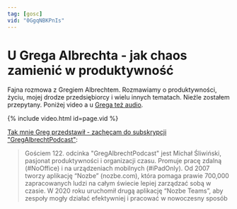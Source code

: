 ```yaml
---
tag: [gosc]
vid: "0GgqNBKPnIs"
---
```


# U Grega Albrechta - jak chaos zamienić w produktywność

Fajna rozmowa z Gregiem Albrechtem. Rozmawiamy o produktywności, życiu, mojej drodze przedsiębiorcy i wielu innych tematach. Nieźle zostałem przepytany. Poniżej video a u [Grega też audio][cast].

{% include video.html id=page.vid %}

<!--More-->

[Tak mnie Greg przedstawił - zachęcam do subskrypcji "GregAlbrechtPodcast"][cast]:

> Gościem 122. odcinka "GregAlbrechtPodcast" jest Michał Śliwiński, pasjonat produktywności i organizacji czasu. Promuje pracę zdalną (#NoOffice) i na urządzeniach mobilnych (#iPadOnly). Od 2007 tworzy aplikację “Nozbe” (nozbe.com), która pomaga prawie 700,000 zapracowanych ludzi na całym świecie lepiej zarządzać sobą w czasie. W 2020 roku uruchomił drugą aplikację “Nozbe Teams”, aby zespoły mogły działać efektywniej i pracować w nowoczesny sposób

[cast]: https://gregalbrecht.io/pl/podcast/michal-sliwinski-nozbe/